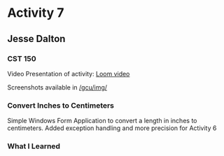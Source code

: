 # Activity 7
## Jesse Dalton
### CST 150

Video Presentation of activity:
[Loom video](https://www.loom.com/share/1ca7691813944b61afe13e8c5b88a168)

Screenshots available in 
[/gcu/img/](https://github.com/jmdalton0/cst150-act6/tree/main/gcu/img)

### Convert Inches to Centimeters
Simple Windows Form Application to convert a length in inches to centimeters.
Added exception handling and more precision for Activity 6

### What I Learned
